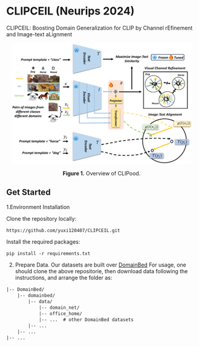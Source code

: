 # CLIPCEIL (Neurips 2024)
CLIPCEIL: Boosting Domain Generalization for CLIP by Channel rEfinement and Image-text aLignment
<p align="center">
<img src=".\figs\overview.png" height = "320" alt="" align=center />
<br><br>
<b>Figure 1.</b> Overview of CLIPood.
</p>

## Get Started

1.Environment Installation

Clone the repository locally:

```
https://github.com/yuxi120407/CLIPCEIL.git
```

Install the required packages:

```
pip install -r requirements.txt
```
2. Prepare Data. Our datasets are built over [DomainBed](https://github.com/facebookresearch/DomainBed) For usage, one should clone the above repositorie, then download data following the instructions, and arrange the folder as:
```plain
|-- DomainBed/
    |-- domainbed/
        |-- data/
            |-- domain_net/
            |-- office_home/
            |-- ...  # other DomainBed datasets
        |-- ...
    |-- ...
|-- ...
```

